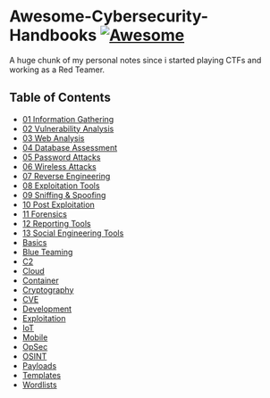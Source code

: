 # Awesome-Cybersecurity-Handbooks [![Awesome](https://cdn.rawgit.com/sindresorhus/awesome/d7305f38d29fed78fa85652e3a63e154dd8e8829/media/badge.svg)](https://github.com/sindresorhus/awesome)
A huge chunk of my personal notes since i started playing CTFs and working as a Red Teamer.

## Table of Contents

- [01 Information Gathering]()
- [02 Vulnerability Analysis]()
- [03 Web Analysis]()
- [04 Database Assessment]()
- [05 Password Attacks]()
- [06 Wireless Attacks]()
- [07 Reverse Engineering]()
- [08 Exploitation Tools]()
- [09 Sniffing & Spoofing]()
- [10 Post Exploitation]()
- [11 Forensics]()
- [12 Reporting Tools]()
- [13 Social Engineering Tools]()
- [Basics]()
- [Blue Teaming]()
- [C2]()
- [Cloud]()
- [Container]()
- [Cryptography]()
- [CVE]()
- [Development]()
- [Exploitation]()
- [IoT]()
- [Mobile]()
- [OpSec]()
- [OSINT]()
- [Payloads]()
- [Templates]()
- [Wordlists]()
